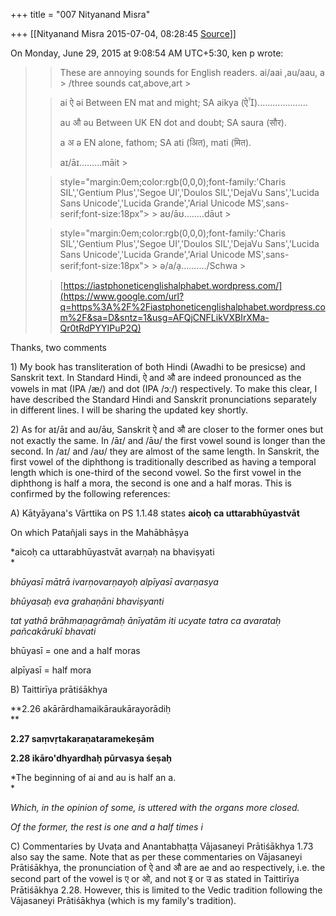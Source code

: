 +++
title = "007 Nityanand Misra"

+++
[[Nityanand Misra	2015-07-04, 08:28:45 [Source](https://groups.google.com/g/samskrita/c/JRuJw-Z5mlw)]]



  
  
On Monday, June 29, 2015 at 9:08:54 AM UTC+5:30, ken p wrote:

> 
> > 
> > These are annoying sounds for English readers. ai/aai ,au/aau, a > /three sounds cat,above,art >
> 
> >   
> > 
> > 
> > ai ऐ əi Between EN mat and might; SA aikya (ऐ)....................  
> > 
> > 
> > 
> > 
> > au औ əu Between UK EN dot and doubt; SA saura (सौर).  
> > 
> > 
> > 
> > 
> > a अ ə EN alone, fathom; SA ati (अित), mati (मित).  
> > 
> > 
> > 
> >   
> > 
> > 
> > aɪ/āɪ.........māit >
> 
> > 
> >  style="margin:0em;color:rgb(0,0,0);font-family:'Charis SIL','Gentium Plus','Segoe UI','Doulos SIL','DejaVu Sans','Lucida Sans Unicode','Lucida Grande','Arial Unicode MS',sans-serif;font-size:18px"> >
> aʊ/āʊ........dāut >
> 
> >  style="margin:0em;color:rgb(0,0,0);font-family:'Charis SIL','Gentium Plus','Segoe UI','Doulos SIL','DejaVu Sans','Lucida Sans Unicode','Lucida Grande','Arial Unicode MS',sans-serif;font-size:18px"> >
> ə/a/a̩........../Schwa >
> 
> > 
> > 
> > [https://iastphoneticenglishalphabet.wordpress.com/](https://www.google.com/url?q=https%3A%2F%2Fiastphoneticenglishalphabet.wordpress.com%2F&sa=D&sntz=1&usg=AFQjCNFLikVXBIrXMa-Qr0tRdPYYIPuP2Q)  
> > 
> > 
> >   
> > 
> >   
>   
> > > 
> > > > 
> > > > 
> > > >   
> > > > 
> > > > 
> > > > 
> > 

  

Thanks, two comments

  

1\) My book has transliteration of both Hindi (Awadhi to be presicse) and Sanskrit text. In Standard Hindi, ऐ and औ are indeed pronounced as the vowels in mat (IPA /æ/) and dot (IPA /ɔː/) respectively. To make this clear, I have described the Standard Hindi and Sanskrit pronunciations separately in different lines. I will be sharing the updated key shortly.

  

2\) As for aɪ/āɪ and aʊ/āʊ, Sanskrit ऐ and औ are closer to the former ones but not exactly the same. In /āɪ/ and /āʊ/ the first vowel sound is longer than the second. In /aɪ/ and /aʊ/ they are almost of the same length. In Sanskrit, the first vowel of the diphthong is traditionally described as having a temporal length which is one-third of the second vowel. So the first vowel in the diphthong is half a mora, the second is one and a half moras. This is confirmed by the following references:

  

A\) Kātyāyana's Vārttika on PS 1.1.48 states **aicoḥ ca uttarabhūyastvāt**

On which Patañjali says in the Mahābhāṣya  

*aicoḥ ca uttarabhūyastvāt avarṇaḥ na bhaviṣyati  
*

*bhūyasī mātrā ivarṇovarṇayoḥ alpīyasī avarṇasya*

*bhūyasaḥ eva grahaṇāni bhaviṣyanti*

*tat yathā brāhmaṇagrāmaḥ ānīyatām iti ucyate tatra ca avarataḥ pañcakārukī bhavati*

bhūyasī = one and a half moras  

alpīyasī = half mora

  

B\) Taittirīya prātiśākhya

**2.26 akārārdhamaikāraukārayorādiḥ  
**

**2.27 saṃvṛtakaraṇataramekeṣām**

**2.28 ikāro'dhyardhaḥ pūrvasya śeṣaḥ**

*The beginning of ai and au is half an a.  
*

*Which, in the opinion of some, is uttered with the organs more closed.*

*Of the former, the rest is one and a half times i*

  

C\) Commentaries by Uvaṭa and Anantabhaṭṭa Vājasaneyi Prātiśākhya 1.73 also say the same. Note that as per these commentaries on Vājasaneyi Prātiśākhya, the pronunciation of ऐ and औ are ae and ao respectively, i.e. the second part of the vowel is ए or ओ, and not इ or उ as stated in Taittirīya Prātiśākhya 2.28. However, this is limited to the Vedic tradition following the Vājasaneyi Prātiśākhya (which is my family's tradition).

  

  

